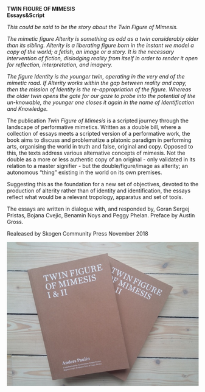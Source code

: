 **TWIN FIGURE OF MIMESIS**  
**Essays&Script**

*This could be said to be the story about the Twin Figure of Mimesis.*

*The mimetic figure Alterity is something as odd as a twin considerably older than its sibling. Alterity is a liberating figure born in the instant we model a copy of the world; a fetish, an image or a story. It is the necessary intervention of fiction, dislodging reality from itself in order to render it open for reflection, interpretation, and imagery.*

*The figure Identity is the younger twin, operating in the very end of the mimetic road. If Alterity works within the gap between reality and copy, then the mission of Identity is the re-appropriation of the figure. Whereas the older twin opens the gate for our gaze to probe into the potential of the un-knowable, the younger one closes it again in the name of Identification and Knowledge.*

The publication *Twin Figure of Mimesis* is a scripted journey through the landscape of performative mimetics. Written as a double bill, where a collection of essays meets a scripted version of a performative work, the book aims to discuss and problematize a platonic paradigm in performing arts, organising the world in truth and false, original and copy. Opposed to this, the texts address various alternative concepts of mimesis. Not the double as a more or less authentic copy of an original - only validated in its relation to a master signifier - but the double/figure/image as alterity; an autonomous “thing” existing in the world on its own premises.

Suggesting this as the foundation for a new set of objectives, devoted to the production of alterity rather than of identity and identification, the essays reflect what would be a relevant tropology, apparatus and set of tools.

The essays are written in dialogue with, and responded by, Goran Sergej Pristas, Bojana Cvejic, Benamin Noys and Peggy Phelan. Preface by Austin Gross.

Realeased by Skogen Community Press November 2018

![](/TwinFigureCover.jpg)  
